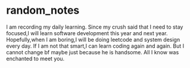 # random_notes
I am recording my daily learning. 
Since my crush said that I need to stay focused,I will learn software development this year and next year.
Hopefully,when I am boring,I will be doing leetcode and system design every day.
If I am not that smart,I can learn coding again and again.
But I cannot change bf maybe just because he is handsome.
All I know was enchanted to meet you.

